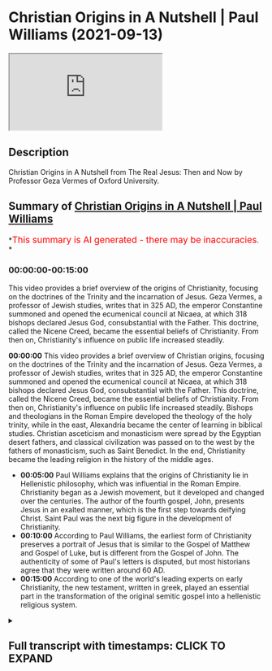 # Christian Origins in A Nutshell | Paul Williams (2021-09-13)

<iframe loading='lazy' allow='autoplay' src='https://www.youtube.com/embed/QCl5DL_wf3w'></iframe>

## Description

Christian Origins in A Nutshell from The Real Jesus: Then and Now by Professor Geza Vermes of Oxford University.

## Summary of [Christian Origins in A Nutshell | Paul Williams](https://www.youtube.com/watch?v=QCl5DL_wf3w)

\*<span style="color:red; font-size:125%">This summary is AI generated - there may be inaccuracies</span>. \*

### <a onclick="modifyYTiframeseektime('0')">00:00:00-00:15:00</a>

This video provides a brief overview of the origins of Christianity, focusing on the doctrines of the Trinity and the incarnation of Jesus. Geza Vermes, a professor of Jewish studies, writes that in 325 AD, the emperor Constantine summoned and opened the ecumenical council at Nicaea, at which 318 bishops declared Jesus God, consubstantial with the Father. This doctrine, called the Nicene Creed, became the essential beliefs of Christianity. From then on, Christianity's influence on public life increased steadily.

**<a onclick="modifyYTiframeseektime('0')">00:00:00</a>** This video provides a brief overview of Christian origins, focusing on the doctrines of the Trinity and the incarnation of Jesus. Geza Vermes, a professor of Jewish studies, writes that in 325 AD, the emperor Constantine summoned and opened the ecumenical council at Nicaea, at which 318 bishops declared Jesus God, consubstantial with the Father. This doctrine, called the Nicene Creed, became the essential beliefs of Christianity. From then on, Christianity's influence on public life increased steadily. Bishops and theologians in the Roman Empire developed the theology of the holy trinity, while in the east, Alexandria became the center of learning in biblical studies. Christian asceticism and monasticism were spread by the Egyptian desert fathers, and classical civilization was passed on to the west by the fathers of monasticism, such as Saint Benedict. In the end, Christianity became the leading religion in the history of the middle ages.

*   **<a onclick="modifyYTiframeseektime('300')">00:05:00</a>** Paul Williams explains that the origins of Christianity lie in Hellenistic philosophy, which was influential in the Roman Empire. Christianity began as a Jewish movement, but it developed and changed over the centuries. The author of the fourth gospel, John, presents Jesus in an exalted manner, which is the first step towards deifying Christ. Saint Paul was the next big figure in the development of Christianity.
*   **<a onclick="modifyYTiframeseektime('600')">00:10:00</a>** According to Paul Williams, the earliest form of Christianity preserves a portrait of Jesus that is similar to the Gospel of Matthew and Gospel of Luke, but is different from the Gospel of John. The authenticity of some of Paul's letters is disputed, but most historians agree that they were written around 60 AD.
*   **<a onclick="modifyYTiframeseektime('900')">00:15:00</a>** According to one of the world's leading experts on early Christianity, the new testament, written in greek, played an essential part in the transformation of the original semitic gospel into a hellenistic religious system.

<details><summary><h2>Full transcript with timestamps: CLICK TO EXPAND</h2></summary>

<a onclick="modifyYTiframeseektime('0')">0:00:00</a> This video aims to give you Christian origins in
a nutshell. If you want a brief explanation of <a onclick="modifyYTiframeseektime('9')">0:00:09</a> Christian origins by a top expert i recommend this
book: Searching for the Real Jesus by a guy called <a onclick="modifyYTiframeseektime('16')">0:00:16</a> Geza Vermes who is a professor of Jewish Studies
at the University of Oxford and he's acknowledged <a onclick="modifyYTiframeseektime('23')">0:00:23</a> as a leading expert on the historical jesus,
jesus as he really was in the first century, <a onclick="modifyYTiframeseektime('29')">0:00:29</a> and also Christian origins, the origins
of Christianity. And in this book he has <a onclick="modifyYTiframeseektime('34')">0:00:34</a> a chapter called Christian Origins in a Nutshell,
and i want to read you a bit from it so this is <a onclick="modifyYTiframeseektime('40')">0:00:40</a> an historian's academic summary of the origins
of christianity which i think is really useful <a onclick="modifyYTiframeseektime('45')">0:00:45</a> really insightful and we'll show you really how uh
christianity developed over the centuries and <a onclick="modifyYTiframeseektime('52')">0:00:52</a> changed from really being a very different kind
of jewish faith to the much later hellenistic <a onclick="modifyYTiframeseektime('59')">0:00:59</a> faith that we are familiar with today. So
Geza Vermes writes on page 161 of the book: <a onclick="modifyYTiframeseektime('67')">0:01:07</a> In 325 AD the emperor Constantine summoned
and opened the ecumenical council at Nicaea <a onclick="modifyYTiframeseektime('76')">0:01:16</a> at which 318 bishops declared Jesus God,
consubstantial with the Father. Consubstantial <a onclick="modifyYTiframeseektime('84')">0:01:24</a> by the way is a Latin phrase meaning of the same
being of the same substance so whatever the father <a onclick="modifyYTiframeseektime('90')">0:01:30</a> was the son was basically according to the nicene
creed. The essential beliefs of christianity entail <a onclick="modifyYTiframeseektime('98')">0:01:38</a> the holy trinity, the incarnation of the son, the
redemption of mankind through the crucifixion <a onclick="modifyYTiframeseektime('104')">0:01:44</a> and resurrection of christ, and the universality
of the church established to guide and nourish <a onclick="modifyYTiframeseektime('111')">0:01:51</a> the faithful until the final judgment
and the inauguration of eternal life. <a onclick="modifyYTiframeseektime('117')">0:01:57</a> From then on he writes the influence of
christianity on public life exercise under <a onclick="modifyYTiframeseektime('124')">0:02:04</a> the direction of bishops and theologians
steadily increased in the roman empire <a onclick="modifyYTiframeseektime('130')">0:02:10</a> and in fact what you get is the emergence of
the medieval period after constantine i think <a onclick="modifyYTiframeseektime('136')">0:02:16</a> at nicaea the heresy of arius who's the bad guy
who denied the true divinity of jesus was refuted <a onclick="modifyYTiframeseektime('144')">0:02:24</a> by saint athanasius of alexandria aries by the
way sometimes thought of as a unitarian and maybe <a onclick="modifyYTiframeseektime('152')">0:02:32</a> he was but he used the language of divine language
of god but he also believed at least it's credited <a onclick="modifyYTiframeseektime('160')">0:02:40</a> to him that he said that there was a time when
the son was not so unlike the father who was the <a onclick="modifyYTiframeseektime('167')">0:02:47</a> eternal uncreated god the son came into existence
at some point in the past so he wasn't god in the <a onclick="modifyYTiframeseektime('174')">0:02:54</a> sense that jews or muslims would understand god
he was a created being during the 4th century the <a onclick="modifyYTiframeseektime('181')">0:03:01</a> theologians of the theology rather of the holy
trinity was fully developed by the greek church <a onclick="modifyYTiframeseektime('188')">0:03:08</a> fathers people like saint basil saint gregory of
nissa and saint gregory of nazianzus in the west <a onclick="modifyYTiframeseektime('196')">0:03:16</a> saint ambrose and especially central augustine
who's a huge figure in western civilization by <a onclick="modifyYTiframeseektime('202')">0:03:22</a> the way were the shining lights over the whole
spectrum of theological doctrine origin of <a onclick="modifyYTiframeseektime('210')">0:03:30</a> alexandria in the east and saint jerome in the
west dominated the field of biblical studies <a onclick="modifyYTiframeseektime('217')">0:03:37</a> and the egyptian desert fathers led by saint
anthony sowed the seeds of christian asceticism <a onclick="modifyYTiframeseektime('225')">0:03:45</a> monastic life and aestheticism by the way is
this focus on the denial of the self so you <a onclick="modifyYTiframeseektime('230')">0:03:50</a> don't get married you you focus on celibacy you
might live as a hermit uh in a cave somewhere or <a onclick="modifyYTiframeseektime('236')">0:03:56</a> you might live in a monastery um famously uh saint
anthony you know founded monasticism in the west <a onclick="modifyYTiframeseektime('244')">0:04:04</a> monastic life giza vermish writes was finally
organized by saint benedict in the sixth century <a onclick="modifyYTiframeseektime('251')">0:04:11</a> and his disciples were largely responsible for the
transmission of classical civilization to western <a onclick="modifyYTiframeseektime('257')">0:04:17</a> europe because at that time of course europe
was in the dark ages whilst in the muslim world <a onclick="modifyYTiframeseektime('263')">0:04:23</a> antalucia islamic spain and further east there
was a massive flourishing of learning and science <a onclick="modifyYTiframeseektime('271')">0:04:31</a> and culture in europe what we call here it was
a time of the dark ages and we don't tend to <a onclick="modifyYTiframeseektime('276')">0:04:36</a> know about these other things very well anyway
back to giza virmish after the fall of rome <a onclick="modifyYTiframeseektime('282')">0:04:42</a> in ad476 this is when the roman empire ended um
in the west the papacy especially with gregory <a onclick="modifyYTiframeseektime('291')">0:04:51</a> the great took on a significant role in the
religious cultural and political life and <a onclick="modifyYTiframeseektime('297')">0:04:57</a> christianity became or played a leading part
in the history of the middle ages particularly <a onclick="modifyYTiframeseektime('304')">0:05:04</a> through the papacy which became probably the most
powerful single force in the west at that time <a onclick="modifyYTiframeseektime('310')">0:05:10</a> anyway though fundamentally hellenistic in thought
from the second century onwards and roman in <a onclick="modifyYTiframeseektime('318')">0:05:18</a> organization of after constantine the christian
movement was originally the product of the jewish <a onclick="modifyYTiframeseektime('325')">0:05:25</a> mind excuse me so hellenistic in thought that
means influenced by greek philosophy going back to <a onclick="modifyYTiframeseektime('332')">0:05:32</a> i don't know plato aristotle and other people
500 years before christ this philosophy of <a onclick="modifyYTiframeseektime('339')">0:05:39</a> philosophies were hugely influential in the roman
empire and they had a big impact on christian <a onclick="modifyYTiframeseektime('346')">0:05:46</a> thought as well from the second century onwards he
writes and the church was hugely influenced by the <a onclick="modifyYTiframeseektime('353')">0:05:53</a> roman empire in terms of his organization after
constant time he writes but the christian movement <a onclick="modifyYTiframeseektime('360')">0:06:00</a> was originally the product of the jewish mind it's
very important point fully developed christianity <a onclick="modifyYTiframeseektime('366')">0:06:06</a> what we call christianity did not fall from heaven
its beginnings and early progress may be detected <a onclick="modifyYTiframeseektime('375')">0:06:15</a> and followed in the writings of the new testament
which he says were written between ad50 and 120 <a onclick="modifyYTiframeseektime('383')">0:06:23</a> a.d although he doesn't say the last to be written
was probably the second letter of peter which is <a onclick="modifyYTiframeseektime('389')">0:06:29</a> now seen by scholars as a forgery not by peter
but by written in the middle of the second century <a onclick="modifyYTiframeseektime('396')">0:06:36</a> so he continues the new testament consists of 27
greek documents four gospels or theological lives <a onclick="modifyYTiframeseektime('403')">0:06:43</a> of jesus the acts of the apostles outlining
the early history of the christian church <a onclick="modifyYTiframeseektime('410')">0:06:50</a> there are 21 letters discussing christian belief
and practice addressed to named or anonymous <a onclick="modifyYTiframeseektime('417')">0:06:57</a> churches or church leaders and the apocalyptic
book of revelation this is the last book in the <a onclick="modifyYTiframeseektime('423')">0:07:03</a> bible in the christian bible that is describing
the ultimate victory of christ and god marked by <a onclick="modifyYTiframeseektime('431')">0:07:11</a> the descent on earth of the heavenly jerusalem
these the fourth gospel the gospel of john <a onclick="modifyYTiframeseektime('439')">0:07:19</a> and the letters of paul provide the best
insight into the evolution of christian theology <a onclick="modifyYTiframeseektime('446')">0:07:26</a> because christian theology changed
developed transformed over the <a onclick="modifyYTiframeseektime('451')">0:07:31</a> centuries it wasn't fixed from the beginning
this is what we know from history now <a onclick="modifyYTiframeseektime('456')">0:07:36</a> the gospels of mark matthew and luke
and the acts of the apostles he writes <a onclick="modifyYTiframeseektime('461')">0:07:41</a> constitute the chief sources for understanding of
christian origins the author of the fourth gospel <a onclick="modifyYTiframeseektime('470')">0:07:50</a> notice he doesn't say john because we don't know
who wrote the gospels it's a commonplace now <a onclick="modifyYTiframeseektime('475')">0:07:55</a> amongst scholarship that matthew mark luke
and john we don't really know who wrote them <a onclick="modifyYTiframeseektime('480')">0:08:00</a> they're anonymous if you read the text it doesn't
mention who wrote them doesn't mention any names <a onclick="modifyYTiframeseektime('485')">0:08:05</a> the author of the fourth gospel he writes
imbued in hellenistic mysticism and philosophy <a onclick="modifyYTiframeseektime('492')">0:08:12</a> can hardly be identical with the apostle john
the uneducated and common galilean fisherman <a onclick="modifyYTiframeseektime('500')">0:08:20</a> of acts 4 13. interestingly if you look in
acts which is the history of the early church <a onclick="modifyYTiframeseektime('506')">0:08:26</a> the disciples of jesus are called uh uh
are unlettered uneducated because they <a onclick="modifyYTiframeseektime('512')">0:08:32</a> would be they were fishermen and how could
such people produce uh you know the second <a onclick="modifyYTiframeseektime('517')">0:08:37</a> the fourth gospel you know this work of
mystical philosophy doesn't make any sense <a onclick="modifyYTiframeseektime('524')">0:08:44</a> his jesus the gospel of john's jesus a
stranger from heaven presented as the <a onclick="modifyYTiframeseektime('531')">0:08:51</a> temporary incarnation or the temporal incarnation
i should say of the eternal word of god <a onclick="modifyYTiframeseektime('537')">0:08:57</a> is the first major step towards the deification
of christ in the nicene creed so john's gospel <a onclick="modifyYTiframeseektime('544')">0:09:04</a> is presents jesus such an exalted figure that
he becomes a first step towards the statement <a onclick="modifyYTiframeseektime('551')">0:09:11</a> at nicaea that jesus is god this gospel
probably originated between 100 and 110 a.d <a onclick="modifyYTiframeseektime('559')">0:09:19</a> so in the second century according to giza varmish
it was compiled before 125 a.d because of the date <a onclick="modifyYTiframeseektime('567')">0:09:27</a> of the earliest papyrus fragments of john that we
have but after the completion in the final quarter <a onclick="modifyYTiframeseektime('576')">0:09:36</a> of the first century of the doctrinally much less
developed synoptic gospels so the four gospels <a onclick="modifyYTiframeseektime('582')">0:09:42</a> were written mark is the first according to
scholars now matthew and luke wrote later and used <a onclick="modifyYTiframeseektime('588')">0:09:48</a> mark and then after them john wrote his gospel
finally published in the early second century <a onclick="modifyYTiframeseektime('596')">0:09:56</a> the next chief artisan of christianity was
saint paul so the next big figure who gave <a onclick="modifyYTiframeseektime('602')">0:10:02</a> us the christianity we have today with
saint paul a jew of the greek diaspora <a onclick="modifyYTiframeseektime('608')">0:10:08</a> from tarsus in what is now turkey he had not known
the historical jesus this is a really important <a onclick="modifyYTiframeseektime('615')">0:10:15</a> point paul never claimed no one ever thought
that he met jesus he had a vision of course <a onclick="modifyYTiframeseektime('621')">0:10:21</a> on the road to damascus but he never met the
historical jesus like his disciples had very <a onclick="modifyYTiframeseektime('626')">0:10:26</a> interesting and built his doctrine partly
on tradition and partly on mystical vision <a onclick="modifyYTiframeseektime('633')">0:10:33</a> and insight he had lots of visions and mystical
uh insights as well in his letters to the churches <a onclick="modifyYTiframeseektime('640')">0:10:40</a> founded by him through syria asia minor that's
turkey today greece and rome he depicted jesus <a onclick="modifyYTiframeseektime('648')">0:10:48</a> who he never met as the redeemer of jews and
gentiles thanks to his death and resurrection <a onclick="modifyYTiframeseektime('655')">0:10:55</a> and proclaimed his impending return to earth to
bring about salvation for the whole of mankind <a onclick="modifyYTiframeseektime('664')">0:11:04</a> that's a pretty big claim about jesus paul's
theological vision of the work of christ <a onclick="modifyYTiframeseektime('670')">0:11:10</a> was recorded in greek in his genuine epistles
epistle's just another way of saying letters he <a onclick="modifyYTiframeseektime('675')">0:11:15</a> actually wrote literally wrote letters romans
one and two corinthians galatians philippians <a onclick="modifyYTiframeseektime('682')">0:11:22</a> philemon and one and two thessalonians
approximately written between 50 and 60 a.d <a onclick="modifyYTiframeseektime('690')">0:11:30</a> testifying to a beginning of christological
speculation half a century before john's <a onclick="modifyYTiframeseektime('698')">0:11:38</a> gospel the fourth gospel by the way that list
of paul's letters he says genuine epistles <a onclick="modifyYTiframeseektime('704')">0:11:44</a> there are other letters by paul which are now
seen by most historians as forgeries for example <a onclick="modifyYTiframeseektime('709')">0:11:49</a> one and two ty one and two timothy and titus and
probably the letter to the colossians probably the <a onclick="modifyYTiframeseektime('716')">0:11:56</a> letter to the ephesians are fake as well although
there's more dispute about those two letters <a onclick="modifyYTiframeseektime('722')">0:12:02</a> so the earliest stage of the tradition relative to
the historical jesus is preserved in the gospels <a onclick="modifyYTiframeseektime('729')">0:12:09</a> of matthew mark and luke they are called these
synoptic gospels because they follow the same <a onclick="modifyYTiframeseektime('736')">0:12:16</a> general point of view and storyline and can be set
out in three parallel columns in a gospel synopsis <a onclick="modifyYTiframeseektime('745')">0:12:25</a> by the way the word synoptic in
greek the word optic is where we get <a onclick="modifyYTiframeseektime('750')">0:12:30</a> optic where we see things and sin means with
syn optic so you can see them together so if <a onclick="modifyYTiframeseektime('756')">0:12:36</a> you look at the three columns of matthew mark
and luke you'll notice basically or very often <a onclick="modifyYTiframeseektime('762')">0:12:42</a> the language is identical in greek and so you
can see them together john is very different <a onclick="modifyYTiframeseektime('768')">0:12:48</a> anyway they they represent matthew mark and luke
the least evolved form of the portrait of jesus <a onclick="modifyYTiframeseektime('775')">0:12:55</a> and are commonly dated to 70 to 100 a.d the entire
new testament including the synoptic gospels <a onclick="modifyYTiframeseektime('784')">0:13:04</a> is in greek and was probably composed in
greek remember by the way jesus was not greek <a onclick="modifyYTiframeseektime('791')">0:13:11</a> however jesus and his original audience
were aramaic speaking galilean jews <a onclick="modifyYTiframeseektime('798')">0:13:18</a> so greek was not their language uh they spoke
aramaic that was the the language of the masses <a onclick="modifyYTiframeseektime('804')">0:13:24</a> in that part of the world not greek it is possible
that among early jewish christian groups such <a onclick="modifyYTiframeseektime('811')">0:13:31</a> as the ebionites or the poor that's simply what
ebonites means in hebrew there existed an aramaic <a onclick="modifyYTiframeseektime('818')">0:13:38</a> gospel this is really interesting so he's saying
that it's possible among the earliest jewish <a onclick="modifyYTiframeseektime('824')">0:13:44</a> christian groups there was an aramaic gospel
in the same language as jesus himself of course <a onclick="modifyYTiframeseektime('831')">0:13:51</a> church tradition refers to matthew recording
the teaching of jesus in the hebrew dialect <a onclick="modifyYTiframeseektime('839')">0:13:59</a> but no traces of it have survived so this may
be what most what muslims may call the original <a onclick="modifyYTiframeseektime('846')">0:14:06</a> injil this original aramaic gospel not the matthew
mark luke and john of the new testament and not <a onclick="modifyYTiframeseektime('852')">0:14:12</a> what paul preached because he never met jesus of
course so in fact apart from a few aramaic phrases <a onclick="modifyYTiframeseektime('860')">0:14:20</a> preserved in mark's gospel they're there if you
look for them for example abba which means father <a onclick="modifyYTiframeseektime('866')">0:14:26</a> in english is an aramaic word and another term
talitha kum probably mispronounced that it means <a onclick="modifyYTiframeseektime('872')">0:14:32</a> little girl arise so this is one of the miracles
of jesus apart from those few words in aramaic <a onclick="modifyYTiframeseektime('880')">0:14:40</a> jesus's own words have all faded from memory
so there we don't have jesus's words in the new <a onclick="modifyYTiframeseektime('888')">0:14:48</a> testament at all we have just a couple well just
three words as far as i can see abba and talitha <a onclick="modifyYTiframeseektime('894')">0:14:54</a> come and that's it unlike say in islam where we
have the words of the prophet uh in authentic <a onclick="modifyYTiframeseektime('901')">0:15:01</a> you know reliable hadith in the collections of
bukhari a muslim and so on in christianity we <a onclick="modifyYTiframeseektime('906')">0:15:06</a> don't have the words of jesus they simply have
disappeared no traces of them have survived <a onclick="modifyYTiframeseektime('912')">0:15:12</a> quote unquote uh the fact that the new testament
was handed down in greek not the language of jesus <a onclick="modifyYTiframeseektime('920')">0:15:20</a> played an essential part in the transformation
of the original semitic gospel into a hellenistic <a onclick="modifyYTiframeseektime('927')">0:15:27</a> religious system created by philosophically
educated greek church fathers wow just reread that <a onclick="modifyYTiframeseektime('936')">0:15:36</a> because it's such an important statement the fact
that the new testament was handed down in greek <a onclick="modifyYTiframeseektime('941')">0:15:41</a> written in greek played an essential part
in the transformation complete change <a onclick="modifyYTiframeseektime('948')">0:15:48</a> of the original semitic gospel written
in the words of jesus in aramaic into <a onclick="modifyYTiframeseektime('955')">0:15:55</a> a hellenistic religious system so in other words
a heavily uh influenced pagan philosophical <a onclick="modifyYTiframeseektime('963')">0:16:03</a> thought world a way of seeing religion a way
of seeing jesus and his life created by he says <a onclick="modifyYTiframeseektime('970')">0:16:10</a> philosophically educated greek church fathers so
here we have a linguistic cultural and religious <a onclick="modifyYTiframeseektime('977')">0:16:17</a> transformation according to one of the world's
leading experts on early christianity and jesus <a onclick="modifyYTiframeseektime('984')">0:16:24</a> to continue the synoptic gospels of which mark
is thought to be the earliest composed about <a onclick="modifyYTiframeseektime('991')">0:16:31</a> 70 a.d followed by matthew and luke between eight
were followed by matthew and luke about 80 to 100 <a onclick="modifyYTiframeseektime('998')">0:16:38</a> a.d offer a theologically less developed life
story of jesus of nazareth who is he for him <a onclick="modifyYTiframeseektime('1007')">0:16:47</a> gizer varmish a galilean charismatic healer
exorcist and teacher who preached a message of <a onclick="modifyYTiframeseektime('1015')">0:16:55</a> repentance and invited his followers to prepare
themselves for entry into the kingdom of god <a onclick="modifyYTiframeseektime('1022')">0:17:02</a> so if you look at the synoptic gospels you get
this uh impression of a jesus a jewish figure <a onclick="modifyYTiframeseektime('1030')">0:17:10</a> who is much less theologically developed than
saying paul or in john and he is according to <a onclick="modifyYTiframeseektime('1036')">0:17:16</a> giza varmish a charismatic leader exorcist teacher
who preached repentance and so on now this is <a onclick="modifyYTiframeseektime('1043')">0:17:23</a> a commonplace uh amongst historians this is a
very common view that they have concluded with <a onclick="modifyYTiframeseektime('1049')">0:17:29</a> and they usually one word sums up uh who jesus was
in scholarship it is a prophet that's who he he <a onclick="modifyYTiframeseektime('1056')">0:17:36</a> was his mission according to giza vermish was cut
short by the intervention of the roman governor <a onclick="modifyYTiframeseektime('1064')">0:17:44</a> pilate who on charges leveled against jesus by the
jewish priestly authorities condemned him to die <a onclick="modifyYTiframeseektime('1073')">0:17:53</a> on the cross his disciples claimed however
to have seen him alive in repeated visions <a onclick="modifyYTiframeseektime('1081')">0:18:01</a> and were convinced that the success of their
charismatic healing and teaching activity <a onclick="modifyYTiframeseektime('1086')">0:18:06</a> in the name of jesus was the proof that god had
raised him from the dead and that's the end of <a onclick="modifyYTiframeseektime('1094')">0:18:14</a> that chapter absolutely fascinating there are
many interesting chapters in this book i might <a onclick="modifyYTiframeseektime('1099')">0:18:19</a> read some more of them in the future but he he
rightly stresses giza verbis rightly stresses the <a onclick="modifyYTiframeseektime('1105')">0:18:25</a> the total transformation of the original
jewish movement uh familiar to jesus and <a onclick="modifyYTiframeseektime('1111')">0:18:31</a> his actual disciples to the later hellenistic
philosophical system involving a trinity and a <a onclick="modifyYTiframeseektime('1118')">0:18:38</a> dying and rising savior figure very common motif
in the ancient greco-roman world by the way this <a onclick="modifyYTiframeseektime('1126')">0:18:46</a> kind of religious system fits very comfortably in
the graco roman pago pagan world but giza webber <a onclick="modifyYTiframeseektime('1133')">0:18:53</a> should argue and as it's a common place really
that was not the original religion of jesus it's <a onclick="modifyYTiframeseektime('1139')">0:18:59</a> not what he preached to his galilean countrymen
i hope you found that of interest until next time

</details>
